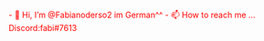 

<head>
<span style="color:Red">
- 👋 Hi, I’m @Fabianoderso2 im German^^
- 📫 How to reach me ... Discord:fabi#7613
</span>
  </head>
